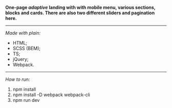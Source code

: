 **One-page _adaptive_ landing with with mobile menu, various sections, blocks and cards. There are also two different sliders and pagination here.**

---

_Made with plain:_

- HTML;
- SCSS (BEM);
- TS;
- jQuery;
- Webpack.

---

_How to run:_

1. npm install
2. npm install -D webpack webpack-cli
3. npm run dev
